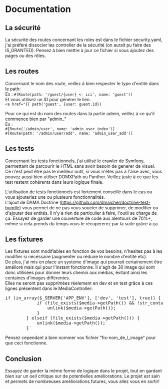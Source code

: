 # Documentation

## La sécurité

La sécurité des routes concernant les roles est dans le fichier security.yaml, j'ai préféré dissocier les controller de la sécurité (on aurait pu faire des IS_GRANTED).
Pensez à bien mettre à jour ce fichier si vous ajoutez des pages ou des rôles.

## Les routes 

Concernant le nom des route, veillez à bien respecter le type d'entité dans le path:  
Ex : `#[Route(path: '/guest/{user} <- ici', name: 'guest')]`  
Et vous utilisez un ID pour générer le lien.  
`<a href="{{ path('guest', {user: guest.id}) `

Pour ce qui est du nom des routes dans la partie admin, veillez à ce qu'il commence bien par "admin_"  
Ex :   
`#[Route('/admin/user', name: 'admin_user_index')]`  
`#[Route(path: '/admin/user/add', name: 'admin_user_add')]`

## Les tests

Concernant les tests fonctionnels, j'ai utilisé le crawler de Symfony, permettant de parcourir le HTML sans avoir besoin de generer de visuel.  
Ce n'est peut être pas le meilleur outil, si vous n'êtes pas à l'aise avec, vous pouvez aussi bien utiliser DOMXPath ou Panther. Veillez juste à ce que les test restent cohérents dans leurs logique finale.

L'utilisation de tests fonctionnels est fortement conseillé dans le cas ou vous ajouteriez une ou plusieurs fonctionnalités.  
L'ajout de DAMA Doctrine (https://github.com/dmaicher/doctrine-test-bundle) vous permet de ne pas vous soucier de supprimer, de modifier ou d'ajouter des entités. Il n'y a rien de particulier à faire, l'outil se charge de ça.
Essayez de garder une couverture de code aux alentours de 70%+, même si cela prends du temps vous le récupererez par la suite grâce à ça.

## Les fixtures

Les fixtures sont modifiables en fonction de vos besoins, n'hesitez pas à les modifier si nécéssaire (augmenter ou réduire le nombre d'entité etc).  
De plus, j'ai mis en place un systeme d'image qui pourrait certainement être amélioré mais qui pour l'instant fonctionne. Il s'agit de 30 image qui sont donc utilisées pour donner leurs chemin aux médias, évitant ainsi les centaines d'images différentes.  
Elles ne seront pas supprimées réelement en dev et en test grâce à ces lignes présentent dans le MediaController:  
<pre lang="md">if (in_array($_SERVER['APP_ENV'], ['dev', 'test'], true)) { 
			if (file_exists($media->getPath()) && !str_contains($media->getPath(), 'fix-')) {
				unlink($media->getPath());
			}
		} elseif (file_exists($media->getPath())) {
			unlink($media->getPath());
		}`
</pre>
Pensez cependant à bien nommer vos fichier "fix-nom_de_l_image" pour que ceci fonctionne.

## Conclusion 

Essayez de garder la même forme de logique dans le projet, tout en gardant bien sur un oeil critique sur de potentielles améliorations.
Le projet est sain et permets de nombreuses améliorations futures, vous allez vous en sortir!
